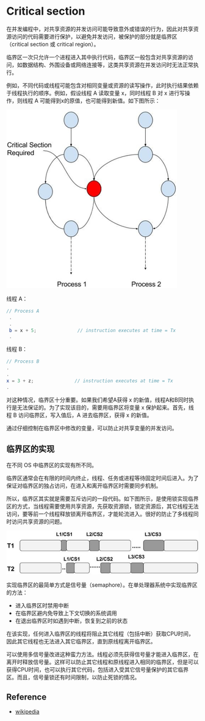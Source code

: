 # Critical section

在并发编程中，对共享资源的并发访问可能导致意外或错误的行为，因此对共享资源访问的代码需要进行保护，以避免并发访问，被保护的部分就是临界区（critical section 或 critical region）。

临界区一次只允许一个进程进入其中执行代码，临界区一般包含对共享资源的访问，如数据结构、外围设备或网络连接等，这类共享资源在并发访问时无法正常执行。

例如，不同代码或线程可能包含对相同变量或资源的读写操作，此时执行结果依赖于线程执行的顺序。例如，假设线程 A 读取变量 x，同时线程 B 对 x 进行写操作，则线程 A 可能得到x的原值，也可能得到新值。如下图所示：

![critical section](images/2020-03-09-21-38-38.png)

线程 A：

```java
// Process A
 .
 .
 b = x + 5;               // instruction executes at time = Tx
 .
```

线程 B：

```java
// Process B
.
.
x = 3 + z;               // instruction executes at time = Tx
.
```

对这种情况，临界区十分重要。如果我们希望A获得 x 的新值，线程A和B同时执行是无法保证的。为了实现该目的，需要用临界区将变量 x  保护起来。首先，线程 B 访问临界区，写入值后，A 进去临界区，获得 x 的新值。

通过仔细控制在临界区中修改的变量，可以防止对共享变量的并发访问。

## 临界区的实现

在不同 OS 中临界区的实现有所不同。

临界区通常会在有限的时间内终止，线程、任务或进程等待固定时间后进入。为了保证对临界区的独占访问，在进入和离开临界区时需要同步机制。

所以，临界区其实就是需要互斥访问的一段代码。如下图所示，是使用锁实现临界区的方式，当线程需要使用共享资源，先获取资源锁，锁定资源后，其它线程无法访问，要等前一个线程释放锁离开临界区，才能轮流进入。很好的防止了多线程同时访问共享资源的问题。

![locks and critical section in multiple threads](images/2020-03-09-21-44-53.png)

实现临界区的最简单方式是信号量（semaphore）。在单处理器系统中实现临界区的方法：

- 进入临界区时禁用中断
- 在临界区避内免导致上下文切换的系统调用
- 在退出临界区时如遇到中断，恢复到之前的状态

在该实现，任何进入临界区的线程将阻止其它线程（包括中断）获取CPU时间，因此其它线程也无法进入其它临界区，直到原线程离开临界区。

可以使用多信号量改进这种蛮力方法。线程必须先获得信号量才能进入临界区，在离开时释放信号量。这样可以防止其它线程和原线程进入相同的临界区，但是可以获得CPU时间，也可以执行其它代码，包括进入受其它信号量保护的其它临界区。而且，信号量锁还有时间限制，以防止死锁的情况。

## Reference

- [wikipedia](https://en.wikipedia.org/wiki/Critical_section)